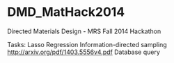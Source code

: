 DMD_MatHack2014
===============

Directed Materials Design - MRS Fall 2014 Hackathon

Tasks:
Lasso Regression
Information-directed sampling http://arxiv.org/pdf/1403.5556v4.pdf
Database query
